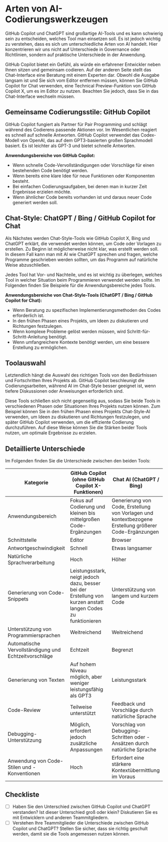 # Arten von AI-Codierungswerkzeugen

GitHub Copilot und ChatGPT sind großartige AI-Tools und es kann schwierig sein zu entscheiden, welches Tool man einsetzen soll. Es ist jedoch wichtig zu verstehen, dass es sich um unterschiedliche Arten von AI handelt. Hier konzentrieren wir uns nicht auf Unterschiede in Governance oder Richtlinien, sondern auf praktische Unterschiede in der Anwendung.

GitHub Copilot bietet ein Gefühl, als würde ein erfahrener Entwickler neben Ihnen sitzen und gemeinsam codieren. Auf der anderen Seite stellt das Chat-Interface eine Beratung mit einem Experten dar. Obwohl die Ausgabe langsam ist und Sie sich vom Editor entfernen müssen, können Sie GitHub Copilot for Chat verwenden, eine Technical Preview-Funktion von GitHub Copilot X, um es im Editor zu nutzen. Beachten Sie jedoch, dass Sie in das Chat-Interface wechseln müssen.

## Gemeinsame Codierungsstile: GitHub Copilot

GitHub Copilot fungiert als Partner für Pair Programming und schlägt während des Codierens passende Aktionen vor. Im Wesentlichen reagiert es schnell auf schnelle Antworten. GitHub Copilot verwendet das Codex-Modell von OpenAI, das auf dem GPT3-basierten großen Sprachmodell basiert. Es ist leichter als GPT-3 und bietet schnelle Antworten.

**Anwendungsbereiche von GitHub Copilot:**

- Wenn schnelle Code-Vervollständigungen oder Vorschläge für einen bestehenden Code benötigt werden.
- Wenn bereits eine klare Idee für neue Funktionen oder Komponenten besteht.
- Bei einfachen Codierungsaufgaben, bei denen man in kurzer Zeit Ergebnisse erzielen möchte.
- Wenn ähnlicher Code bereits vorhanden ist und daraus neuer Code generiert werden soll.

## Chat-Style: ChatGPT / Bing / GitHub Copilot for Chat

Als Nächstes werden Chat-Style-Tools wie GitHub Copilot X, Bing und ChatGPT erklärt, die verwendet werden können, um Code oder Vorlagen zu erstellen. Zu Beginn ist möglicherweise nicht klar, was erstellt werden soll. In diesem Fall kann man mit AI wie ChatGPT sprechen und fragen, welche Programme geschrieben werden sollten, um das Programm auf natürliche Weise abzuschließen.

Jedes Tool hat Vor- und Nachteile, und es ist wichtig zu überlegen, welches Tool in welcher Situation beim Programmieren verwendet werden sollte. Im Folgenden finden Sie Beispiele für die Anwendungsbereiche jedes Tools.

**Anwendungsbereiche von Chat-Style-Tools (ChatGPT / Bing / GitHub Copilot for Chat):**

- Wenn Beratung zu spezifischen Implementierungsmethoden des Codes erforderlich ist.
- In den frühen Phasen eines Projekts, um Ideen zu diskutieren und Richtungen festzulegen.
- Wenn komplexe Probleme gelöst werden müssen, wird Schritt-für-Schritt-Anleitung benötigt.
- Wenn umfangreichere Kontexte benötigt werden, um eine bessere Erstellung zu ermöglichen.

## Toolauswahl

Letztendlich hängt die Auswahl des richtigen Tools von den Bedürfnissen und Fortschritten Ihres Projekts ab. GitHub Copilot beschleunigt die Codierungsarbeiten, während AI im Chat-Style besser geeignet ist, wenn tiefere Diskussionen oder Anweisungen erforderlich sind.

Diese Tools schließen sich nicht gegenseitig aus, sodass Sie beide Tools in verschiedenen Phasen oder Situationen Ihres Projekts nutzen können. Zum Beispiel können Sie in den frühen Phasen eines Projekts Chat-Style-AI verwenden, um Ideen zu diskutieren und Richtungen festzulegen, und später GitHub Copilot verwenden, um die effiziente Codierung durchzuführen. Auf diese Weise können Sie die Stärken beider Tools nutzen, um optimale Ergebnisse zu erzielen.

## Detaillierte Unterschiede

Im Folgenden finden Sie die Unterschiede zwischen den beiden Tools:

| Kategorie | GitHub Copilot (ohne GitHub Copilot X-Funktionen) | Chat AI (ChatGPT / Bing) |
| ------------------- | ---------------------------------------- | ------------------------------------------------------- |
| Anwendungsbereich | Fokus auf Codierung und kleinen bis mittelgroßen Code-Ergänzungen | Generierung von Code, Erstellung von Vorlagen und kontextbezogene Erstellung größerer Code-Ergänzungen |
| Schnittstelle | Editor | Browser |
| Antwortgeschwindigkeit | Schnell | Etwas langsamer |
| Natürliche Sprachverarbeitung | Hoch | Höher |
| Generierung von Code-Snippets | Leistungsstark, neigt jedoch dazu, besser bei der Erstellung von kurzen anstatt langen Codes zu funktionieren | Unterstützung von langem und kurzem Code |
| Unterstützung von Programmiersprachen | Weitreichend | Weitreichend |
| Automatische Vervollständigung und Echtzeitvorschläge | Echtzeit | Begrenzt |
| Generierung von Texten | Auf hohem Niveau möglich, aber weniger leistungsfähig als GPT3 | Leistungsstark |
| Code-Review | Teilweise unterstützt | Feedback und Vorschläge durch natürliche Sprache |
| Debugging-Unterstützung | Möglich, erfordert jedoch zusätzliche Anpassungen | Vorschlag von Debugging-Schritten oder -Ansätzen durch natürliche Sprache |
| Anwendung von Code-Stilen und -Konventionen | Hoch | Erfordert eine stärkere Kontextübermittlung im Voraus |

## Checkliste

- [ ] Haben Sie den Unterschied zwischen GitHub Copilot und ChatGPT verstanden? Ist dieser Unterschied groß oder klein? Diskutieren Sie es mit Entwicklern und anderen Teammitgliedern.
- [ ] Verstehen Ihre Teammitglieder die Unterschiede zwischen GitHub Copilot und ChatGPT? Stellen Sie sicher, dass sie richtig geschult werden, damit sie die Tools angemessen nutzen können.
